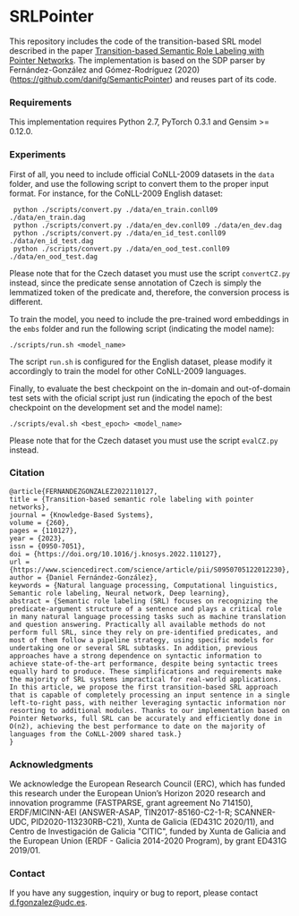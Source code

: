 # SRLPointer
This repository includes the code of the transition-based SRL model described in the paper [Transition-based Semantic Role Labeling with Pointer Networks](https://arxiv.org/pdf/2205.10023.pdf). The implementation is based on the SDP parser by Fernández-González and Gómez-Rodríguez (2020) (https://github.com/danifg/SemanticPointer) and reuses part of its code.

### Requirements
This implementation requires Python 2.7, PyTorch 0.3.1 and Gensim >= 0.12.0.
  

### Experiments
First of all, you need to include official CoNLL-2009 datasets in the ``data`` folder, and use the following script to convert them to the proper input format. For instance, for the CoNLL-2009 English dataset:

     python ./scripts/convert.py ./data/en_train.conll09 ./data/en_train.dag
     python ./scripts/convert.py ./data/en_dev.conll09 ./data/en_dev.dag
     python ./scripts/convert.py ./data/en_id_test.conll09 ./data/en_id_test.dag
     python ./scripts/convert.py ./data/en_ood_test.conll09 ./data/en_ood_test.dag

Please note that for the Czech dataset you must use the script ``convertCZ.py`` instead, since the predicate sense annotation of Czech is simply the lemmatized token of the predicate and, therefore, the conversion process is different.

To train the model, you need to include the pre-trained word embeddings in the ``embs`` folder and run the following script (indicating the model name):

    ./scripts/run.sh <model_name>

The script ``run.sh`` is configured for the English dataset, please modify it accordingly to train the model for other CoNLL-2009 languages. 

Finally, to evaluate the best checkpoint on the in-domain and out-of-domain test sets with the oficial script just run (indicating the epoch of the best checkpoint on the development set and the model name):

    ./scripts/eval.sh <best_epoch> <model_name>
    
Please note that for the Czech dataset you must use the script ``evalCZ.py`` instead.


### Citation

	@article{FERNANDEZGONZALEZ2022110127,
	title = {Transition-based semantic role labeling with pointer networks},
	journal = {Knowledge-Based Systems},
	volume = {260},
	pages = {110127},
	year = {2023},
	issn = {0950-7051},
	doi = {https://doi.org/10.1016/j.knosys.2022.110127},
	url = {https://www.sciencedirect.com/science/article/pii/S0950705122012230},
	author = {Daniel Fernández-González},
	keywords = {Natural language processing, Computational linguistics, Semantic role labeling, Neural network, Deep learning},
	abstract = {Semantic role labeling (SRL) focuses on recognizing the predicate-argument structure of a sentence and plays a critical role in many natural language processing tasks such as machine translation and question answering. Practically all available methods do not perform full SRL, since they rely on pre-identified predicates, and most of them follow a pipeline strategy, using specific models for undertaking one or several SRL subtasks. In addition, previous approaches have a strong dependence on syntactic information to achieve state-of-the-art performance, despite being syntactic trees equally hard to produce. These simplifications and requirements make the majority of SRL systems impractical for real-world applications. In this article, we propose the first transition-based SRL approach that is capable of completely processing an input sentence in a single left-to-right pass, with neither leveraging syntactic information nor resorting to additional modules. Thanks to our implementation based on Pointer Networks, full SRL can be accurately and efficiently done in O(n2), achieving the best performance to date on the majority of languages from the CoNLL-2009 shared task.}
	}
    
### Acknowledgments
We acknowledge the European Research Council (ERC), which has funded this research under the European Union’s Horizon 2020 research and innovation programme (FASTPARSE, grant agreement No 714150), ERDF/MICINN-AEI (ANSWER-ASAP, TIN2017-85160-C2-1-R; SCANNER-UDC, PID2020-113230RB-C21), Xunta de Galicia (ED431C 2020/11), and Centro de Investigación de Galicia "CITIC", funded by Xunta de Galicia and the European Union (ERDF - Galicia 2014-2020 Program), by grant ED431G 2019/01. 

### Contact
If you have any suggestion, inquiry or bug to report, please contact d.fgonzalez@udc.es.
